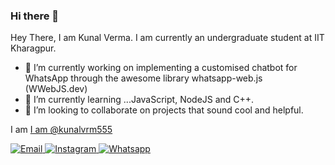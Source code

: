 ### Hi there 👋

Hey There, I am Kunal Verma. I am currently an undergraduate student at IIT Kharagpur.

- 🔭 I’m currently working on implementing a customised chatbot for WhatsApp through the awesome library whatsapp-web.js (WWebJS.dev)
- 🌱 I’m currently learning ...JavaScript, NodeJS and C++.
- 👯 I’m looking to collaborate on projects that sound cool and helpful.

<span>I am <a href="https://www.linkedin.com/in/kunalvrm555">I am @kunalvrm555<a></span>

<p align="">
  
  <a href="mailto:kunalvrm555@gmail.com" target="_blank">
  <img src="https://img.shields.io/badge/-Gmail-c14438?style=flat-square&logo=Gmail&logoColor=white" alt="Email">
  </a>

  <a href="https://www.instagram.com/ikunal_verma/" target="_blank">
    <img src="https://img.shields.io/badge/-Instagram-e4405f?style=flat-square&logo=instagram&logoColor=white" alt="Instagram">
  </a>

  <a href="https://wa.me/919354817605">
    <img src="https://img.shields.io/badge/-wa-green?style=flat-square&logo=Whatsapp&logoColor=white" alt="Whatsapp">
  </a>

</p>
